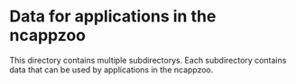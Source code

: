 # Data for applications in the ncappzoo

This directory contains multiple subdirectorys.  Each subdirectory contains data that can be used by applications in the ncappzoo.